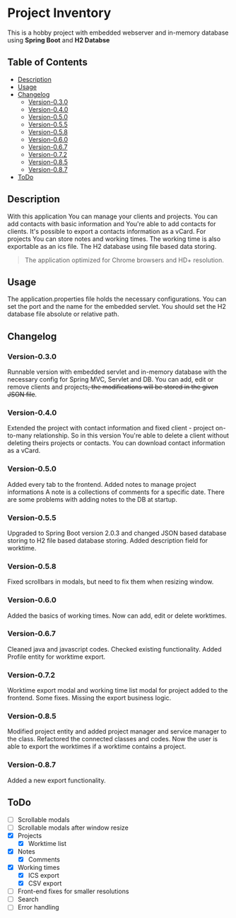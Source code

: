 # Project Inventory

This is a hobby project with embedded webserver and in-memory database using **Spring Boot** and **H2 Databse**

## Table of Contents

* [Description](#description)
* [Usage](#usage)
* [Changelog](#changelog)
  * [Version-0.3.0](#version-030)
  * [Version-0.4.0](#version-040)
  * [Version-0.5.0](#version-050)
  * [Version-0.5.5](#version-055)
  * [Version-0.5.8](#version-058)
  * [Version-0.6.0](#version-060)
  * [Version-0.6.7](#version-067)
  * [Version-0.7.2](#version-072)
  * [Version-0.8.5](#version-085)
  * [Version-0.8.7](#version-087)
* [ToDo](#todo)

## Description

With this application You can manage your clients and projects. You can add contacts with basic information and You're able to add contacts for clients. It's possible to export a contacts information as a vCard. For projects You can store notes and working times. The working time is also exportable as an ics file. The H2 database using file based data storing.

> The application optimized for Chrome browsers and HD+ resolution.

## Usage

The application.properties file holds the necessary configurations. You can set the port and the name for the embedded servlet. You should set the H2 database file absolute or relative path.

## Changelog

### Version-0.3.0

Runnable version with embedded servlet and in-memory database with the necessary config for Spring MVC, Servlet and DB. You can add, edit or remove clients and projects~~, the modifications will be stored in the given JSON file~~.

### Version-0.4.0

Extended the project with contact information and fixed client - project on-to-many relationship. So in this version You're able to delete a client without deleting theirs projects or contacts. You can download contact information as a vCard.

### Version-0.5.0

Added every tab to the frontend. Added notes to manage project informations A note is a collections of comments for a specific date. There are some problems with adding notes to the DB at startup.

### Version-0.5.5

Upgraded to Spring Boot version 2.0.3 and changed JSON based database storing to H2 file based database storing. Added description field for worktime.

### Version-0.5.8

Fixed scrollbars in modals, but need to fix them when resizing window.

### Version-0.6.0

Added the basics of working times. Now can add, edit or delete worktimes.

### Version-0.6.7

Cleaned java and javascript codes. Checked existing functionality. Added Profile entity for worktime export.

### Version-0.7.2

Worktime export modal and working time list modal for project added to the frontend. Some fixes. Missing the export business logic.

### Version-0.8.5

Modified project entity and added project manager and service manager to the class. Refactored the connected classes and codes. Now the user is able to export the worktimes if a worktime contains a project.

### Version-0.8.7

Added a new export functionality.

## ToDo

- [ ] Scrollable modals
- [ ] Scrollable modals after window resize
- [x] Projects
   - [x] Worktime list
- [x] Notes
   - [x] Comments
- [x] Working times
   - [x] ICS export
   - [x] CSV export
- [ ] Front-end fixes for smaller resolutions
- [ ] Search
- [ ] Error handling
